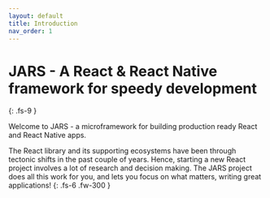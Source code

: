 ```yaml
---
layout: default
title: Introduction
nav_order: 1
---
```


# JARS - A React & React Native framework for speedy development
{: .fs-9 }

Welcome to JARS - a microframework for building production ready React and React Native apps.

The React library and its supporting ecosystems have been through tectonic shifts in the past couple of years. Hence, starting a new React project involves a lot of research and decision making. The JARS project does all this work for you, and lets you focus on what matters, writing great applications!
{: .fs-6 .fw-300 }
